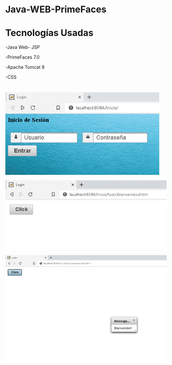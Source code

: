 # Java-WEB-PrimeFaces

# Tecnologías Usadas
-Java Web- JSP

-PrimeFaces 7.0

-Apache Tomcat 8

-CSS

#
![ScreenShot](https://github.com/ernestoz1/Java-WEB-PrimeFaces/blob/master/c1.PNG)



![ScreenShot](https://github.com/ernestoz1/Java-WEB-PrimeFaces/blob/master/c2.PNG)



![ScreenShot](https://github.com/ernestoz1/Java-WEB-PrimeFaces/blob/master/c3.PNG)
